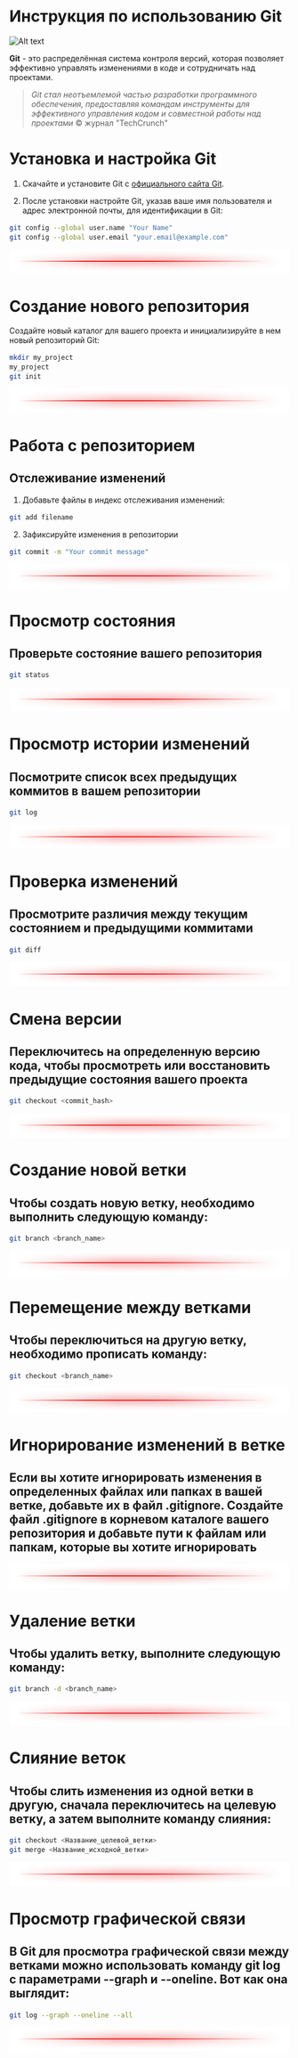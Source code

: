 # Инструкция по использованию Git

![Alt text](https://blogpost.ru/wp-content/uploads/2018/02/git-150x150.png)


**Git** - это распределённая система контроля версий, которая позволяет эффективно управлять изменениями в коде и сотрудничать над проектами.

> *Git стал неотъемлемой частью разработки программного обеспечения, предоставляя командам инструменты для эффективного управления кодом и совместной работы над проектами* © журнал "TechCrunch"

# Установка и настройка Git

1. Скачайте и установите Git с [официального сайта Git](https://git-scm.com/).

2. После установки настройте Git, указав ваше имя пользователя и адрес электронной почты, для идентификации в Git:

```bash
git config --global user.name "Your Name"
git config --global user.email "your.email@example.com"
```

![line](line2.png)

# Создание нового репозитория

Создайте новый каталог для вашего проекта и инициализируйте в нем новый репозиторий Git:

```bash
mkdir my_project
my_project
git init
```

![line](line2.png)

# Работа с репозиторием
## Отслеживание изменений

1. Добавьте файлы в индекс отслеживания изменений:

```sh
git add filename
```
2. Зафиксируйте изменения в репозитории

```sh
git commit -m "Your commit message"
```

![line](line2.png)

# Просмотр состояния

## Проверьте состояние вашего репозитория

```sh
git status
```

![line](line2.png)

# Просмотр истории изменений

## Посмотрите список всех предыдущих коммитов в вашем репозитории

```sh
git log
```

![line](line2.png)

# Проверка изменений

## Просмотрите различия между текущим состоянием и предыдущими коммитами

```sh
git diff
```

![line](line2.png)

# Смена версии

## Переключитесь на определенную версию кода, чтобы просмотреть или восстановить предыдущие состояния вашего проекта

```sh
git checkout <commit_hash>
```
![line](line2.png)

# Создание новой ветки

## Чтобы создать новую ветку, необходимо выполнить следующую команду:

```sh
git branch <branch_name>
```

![line](line2.png)

# Перемещение между ветками

## Чтобы переключиться на другую ветку, необходимо прописать команду:

```sh
git checkout <branch_name>
```

![line](line2.png)

# Игнорирование изменений в ветке

## Если вы хотите игнорировать изменения в определенных файлах или папках в вашей ветке, добавьте их в файл .gitignore. Создайте файл .gitignore в корневом каталоге вашего репозитория и добавьте пути к файлам или папкам, которые вы хотите игнорировать

![line](line2.png)

# Удаление ветки

## Чтобы удалить ветку, выполните следующую команду:

```sh
git branch -d <branch_name>
```

![line](line2.png)

# Слияние веток

## Чтобы слить изменения из одной ветки в другую, сначала переключитесь на целевую ветку, а затем выполните команду слияния:

```sh
git checkout <Название_целевой_ветки>
git merge <Название_исходной_ветки>
```
![line](line2.png)

# Просмотр графической связи
## В Git для просмотра графической связи между ветками можно использовать команду git log с параметрами --graph и --oneline. Вот как она выглядит:

```sh
git log --graph --oneline --all
```
![line](line2.png)





